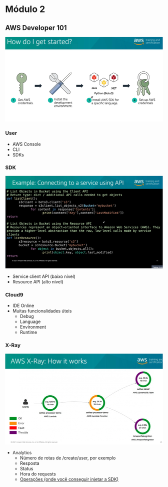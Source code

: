 # Módulo 2

## AWS Developer 101

![picture 11](images/d957dc349d4cda34d309daaccf4eb26e80ef9211de6b4196c75b9d59098a1ba2.png)  


### User
 - AWS Console
 - CLI
 - SDKs

### SDK
![picture 12](images/3a237c485f302a6cbc89fff46eccbf826f53fdf80aba989654826caff9f77279.png)  

- Service client API (baixo nível)
- Resource API (alto nível)

### Cloud9
- IDE Online
- Muitas funcionalidades úteis
  - Debug
  - Language
  - Environment
  - Runtime

### X-Ray

![picture 13](images/4d339d81b87117ada538e0374cfe79ee6328ee061233c2b2a294c0bf6b28d613.png)  

- Analytics 
  - Número de rotas de /create/user, por exemplo
  - Resposta
  - Status
  - Hora do requests
  - [Operações (onde você conseguir injetar a SDK)](https://docs.aws.amazon.com/xray/latest/api/API_Operations.html)